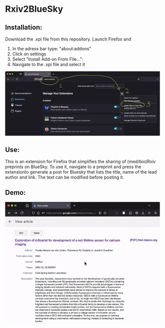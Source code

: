 # Rxiv2BlueSky


 ## Installation:
 Download the .xpi file from this repository. Launch Firefox and
 1. In the adress bar type: "about:addons"
 2. Click on settings
 3. Select "Install Add-on From File...":
 4. Navigate to the .xpi file and select it

![screenshot](https://github.com/JoachimGoedhart/Rxiv2BlueSky/blob/main/Loading-addon.png)

 

 ## Use:
 This is an extension for Firefox that simplifies the sharing of (med/bio)Rxiv preprints on BlueSky.
 To use it, navigate to a preprint and press the extensionto generate a post for Bluesky that lists the title, name of the lead author and link. The text can be modified before posting it.


## Demo:

![demo of the extension](https://github.com/JoachimGoedhart/Rxiv2BlueSky/blob/main/Demo_Rxiv2BlueSky.gif)

